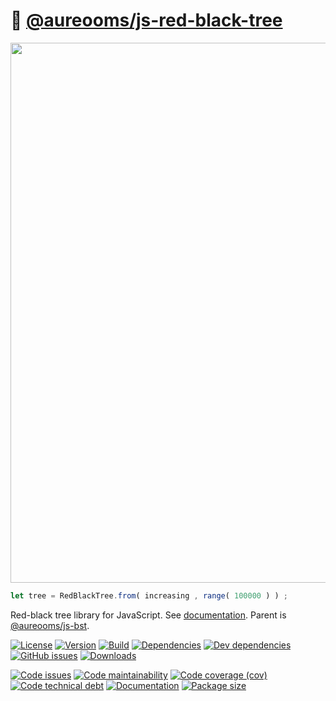 :christmas_tree: [@aureooms/js-red-black-tree](https://aureooms.github.io/js-red-black-tree)
==

<img src="https://cdn.rawgit.com/aureooms/js-red-black-tree/main/media/sketch.svg" width="864">

```js
let tree = RedBlackTree.from( increasing , range( 100000 ) ) ;
```

Red-black tree library for JavaScript.
See [documentation](https://aureooms.github.io/js-red-black-tree/index.html).
Parent is [@aureooms/js-bst](https://github.com/aureooms/js-bst).

[![License](https://img.shields.io/github/license/aureooms/js-red-black-tree.svg)](https://raw.githubusercontent.com/aureooms/js-red-black-tree/main/LICENSE)
[![Version](https://img.shields.io/npm/v/@aureooms/js-red-black-tree.svg)](https://www.npmjs.org/package/@aureooms/js-red-black-tree)
[![Build](https://img.shields.io/travis/aureooms/js-red-black-tree/main.svg)](https://travis-ci.com/aureooms/js-red-black-tree/branches)
[![Dependencies](https://img.shields.io/david/aureooms/js-red-black-tree.svg)](https://david-dm.org/aureooms/js-red-black-tree)
[![Dev dependencies](https://img.shields.io/david/dev/aureooms/js-red-black-tree.svg)](https://david-dm.org/aureooms/js-red-black-tree?type=dev)
[![GitHub issues](https://img.shields.io/github/issues/aureooms/js-red-black-tree.svg)](https://github.com/aureooms/js-red-black-tree/issues)
[![Downloads](https://img.shields.io/npm/dm/@aureooms/js-red-black-tree.svg)](https://www.npmjs.org/package/@aureooms/js-red-black-tree)

[![Code issues](https://img.shields.io/codeclimate/issues/aureooms/js-red-black-tree.svg)](https://codeclimate.com/github/aureooms/js-red-black-tree/issues)
[![Code maintainability](https://img.shields.io/codeclimate/maintainability/aureooms/js-red-black-tree.svg)](https://codeclimate.com/github/aureooms/js-red-black-tree/trends/churn)
[![Code coverage (cov)](https://img.shields.io/codecov/c/gh/aureooms/js-red-black-tree/main.svg)](https://codecov.io/gh/aureooms/js-red-black-tree)
[![Code technical debt](https://img.shields.io/codeclimate/tech-debt/aureooms/js-red-black-tree.svg)](https://codeclimate.com/github/aureooms/js-red-black-tree/trends/technical_debt)
[![Documentation](https://aureooms.github.io/js-red-black-tree/badge.svg)](https://aureooms.github.io/js-red-black-tree/source.html)
[![Package size](https://img.shields.io/bundlephobia/minzip/@aureooms/js-red-black-tree)](https://bundlephobia.com/result?p=@aureooms/js-red-black-tree)
